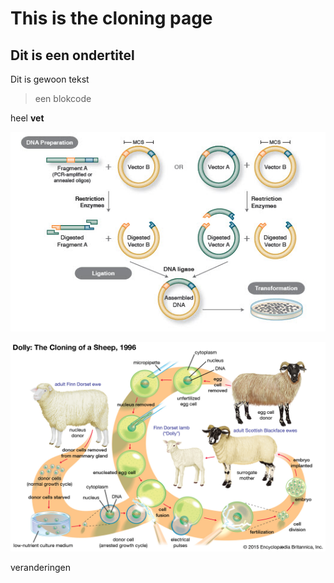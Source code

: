 # This is the cloning page

## Dit is een ondertitel

Dit is gewoon tekst

>een blokcode

heel **vet**

![cloning](cloning.jpg) 

![dolly](dolly.jpg)

veranderingen